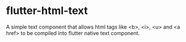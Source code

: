 # flutter-html-text
A simple text component that allows html tags like &lt;b>, &lt;i>, &lt;u> and &lt;a href> to be compiled into flutter native text component.
